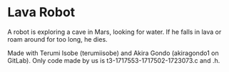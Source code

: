 # Lava Robot
A robot is exploring a cave in Mars, looking for water. If he falls in lava or roam around for too long, he dies.

Made with Terumi Isobe (terumiisobe) and Akira Gondo (akiragondo1 on GitLab). Only code made by us is t3-1717553-1717502-1723073.c and .h.
